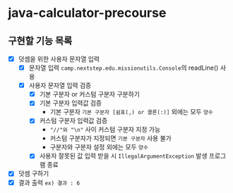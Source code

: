# java-calculator-precourse

## 구현할 기능 목록
- [x] 덧셈을 위한 사용자 문자열 입력
  - [x] 문자열 입력 `camp.nextstep.edu.missionutils.Console`의 readLine() 사용
  - [x] 사용자 문자열 입력 검증
    - [x] 기본 구분자 or 커스텀 구분자 구분하기
    - [x] 기본 구분자 입력값 검증
      - 기본 구분자 `기본 구분자 [쉼표(,) or 콜론(:)]` 외에는 모두 `양수`
    - [x] 커스텀 구분자 입력값 검증
      - `"//"와 "\n"` 사이 커스텀 구분자 지정 가능
      - 커스텀 구분자가 지정되면 `기본 구분자` 사용 불가
      - 구분자와 구분자 설정 외에는 모두 `양수`
    - [x] 사용자 잘못된 값 입력 받을 시 `IllegalArgumentException` 발생 프로그램 종료
- [x] 덧셈 구하기
- [x] 결과 출력 `ex) 결과 : 6`